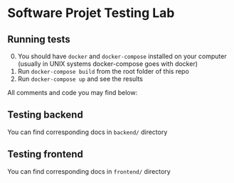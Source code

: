 # Software Projet Testing Lab

## Running tests

0. You should have `docker` and `docker-compose` installed on your computer (usually in UNIX systems docker-compose goes with docker)
1. Run `docker-compose build` from the root folder of this repo
2. Run `docker-compose up` and see the results

All comments and code you may find below: 

## Testing backend

You can find corresponding docs in `backend/` directory

## Testing frontend

You can find corresponding docs in `frontend/` directory
